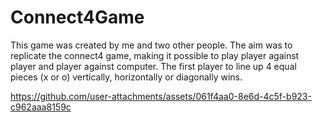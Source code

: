 # Connect4Game

This game was created by me and two other people. The aim was to replicate the connect4 game, making it possible to play player against player and player against computer.
The first player to line up 4 equal pieces (x or o) vertically, horizontally or diagonally wins.




https://github.com/user-attachments/assets/061f4aa0-8e6d-4c5f-b923-c962aaa8159c






